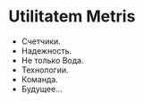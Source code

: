 # Utilitatem Metris

* Счетчики.
* Надежность.
* Не только Вода.
* Технологии.
* Команда.
* Будущее...
